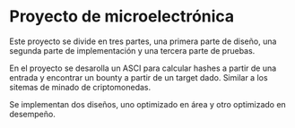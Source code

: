 # Proyecto de microelectrónica
Este proyecto se divide en tres partes, una primera parte de diseño, una
segunda parte de implementación y una tercera parte de pruebas. 

En el proyecto se desarolla un ASCI para calcular hashes a partir de una
entrada y encontrar un bounty a partir de un target dado. Similar a los sitemas
de minado de criptomonedas.

Se implementan dos diseños, uno optimizado en área y otro optimizado en
desempeño.
